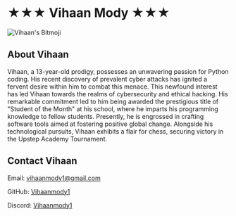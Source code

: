 ★★★ Vihaan Mody ★★★
===================

![Vihaan's Bitmoji](https://i.ibb.co/ngT0LWW/Vihaan-Bitmoji.png)

About Vihaan
------------

Vihaan, a 13-year-old prodigy, possesses an unwavering passion for Python coding. His recent discovery of prevalent cyber attacks has ignited a fervent desire within him to combat this menace. This newfound interest has led Vihaan towards the realms of cybersecurity and ethical hacking. His remarkable commitment led to him being awarded the prestigious title of "Student of the Month" at his school, where he imparts his programming knowledge to fellow students. Presently, he is engrossed in crafting software tools aimed at fostering positive global change. Alongside his technological pursuits, Vihaan exhibits a flair for chess, securing victory in the Upstep Academy Tournament.

Contact Vihaan
--------------

Email: [vihaanmody1@gmail.com](mailto:vihaanmody1@gmail.com)

GitHub: [Vihaanmody1](https://github.com/vihaanmody1)

Discord: [Vihaanmody1](https://discord.gg/hsU8vazuuK)
